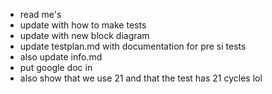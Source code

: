 - read me's
- update with how to make tests
- update with new block diagram
- update testplan.md with documentation for pre si tests
- also update info.md
- put google doc in
- also show that we use 21 and that the test has 21 cycles lol